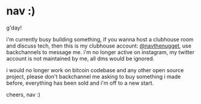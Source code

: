 # nav :)

g'day!

i'm currently busy building something, if you wanna host a clubhouse room and discuss tech, then this is my clubhouse account: [@navthenugget](https://clubhouse.com/@navthenugget), use backchannels to message me. i'm no longer active on instagram, my twitter account is not maintained by me, all dms would be ignored. 

i would no longer work on bitcoin codebase and any other open source project, please don't backchannel me asking to buy something i made before, everything has been sold and i'm off to a new start.

cheers,
nav :)